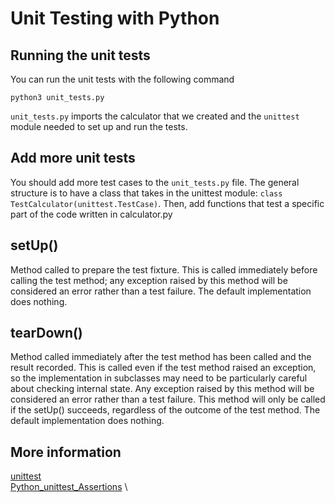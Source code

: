 # Unit Testing with Python

## Running the unit tests
You can run the unit tests with the following command
```
python3 unit_tests.py
```

`unit_tests.py` imports the calculator that we created and the `unittest` module needed to set up and run the tests.

## Add more unit tests
You should add more test cases to the `unit_tests.py` file. The general structure is to have a class that takes in the unittest module: `class TestCalculator(unittest.TestCase)`. Then, add functions that test a specific part of the code written in calculator.py

## setUp()
Method called to prepare the test fixture. This is called immediately before calling the test method; any exception raised by this method will be considered an error rather than a test failure. The default implementation does nothing.

## tearDown()
Method called immediately after the test method has been called and the result recorded. This is called even if the test method raised an exception, so the implementation in subclasses may need to be particularly careful about checking internal state. Any exception raised by this method will be considered an error rather than a test failure. This method will only be called if the setUp() succeeds, regardless of the outcome of the test method. The default implementation does nothing.

## More information
[unittest](https://docs.python.org/3/library/unittest.html#basic-example) \
[Python_unittest_Assertions](https://kapeli.com/cheat_sheets/Python_unittest_Assertions.docset/Contents/Resources/Documents/index) \